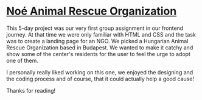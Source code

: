 # [Noé Animal Rescue Organization](https://wfanni.github.io/dog-shelter-landing-page.github.io/)

This 5-day project was our very first group assignment in our frontend journey.
At that time we were only familiar with HTML and CSS and the task was to create a landing page for an NGO. We picked a Hungarian Animal Rescue Organization based in Budapest.
We wanted to make it catchy and show some of the center's residents for the user to feel the urge to adopt one of them.

I personally really liked working on this one, we enjoyed the designing and the coding process and of course, that it could actually help a good cause!

Thanks for reading!
